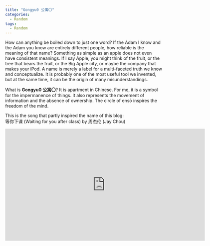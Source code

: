 ```yaml
---
title: "Gongyu0 公寓〇"
categories:
  - Random
tags:
  - Random
---
```


How can anything be boiled down to just one word? If the Adam I know and the Adam you know are entirely different people, how reliable is the meaning of that name? Something as simple as an apple does not even have consistent meanings. If I say Apple, you might think of the fruit, or the tree that bears the fruit, or the Big Apple city, or maybe the company that makes your iPod. A name is merely a label for a multi-faceted truth we know and conceptualize. It is probably one of the most useful tool we invented, but at the same time, it can be the origin of many misunderstandings.

What is **Gongyu0 公寓〇**? It is apartment in Chinese. For me, it is a symbol for the impermanence of things. It also represents the movement of information and the absence of ownership. The circle of ensō inspires the freedom of the mind.

This is the song that partly inspired the name of this blog:  
等你下课 (Waiting for you after class) by 周杰伦 (Jay Chou)
<iframe width="640" height="360" src="https://www.youtube-nocookie.com/embed/kfXdP7nZIiE?controls=0&amp;showinfo=0" frameborder="0" allowfullscreen></iframe>
